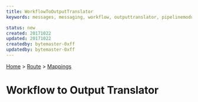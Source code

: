 ```yaml
---
title: WorkflowToOutputTranslator
keywords: messages, messaging, workflow, outputtranslator, pipelinemodule

status: new
created: 20171022
updated: 20171022
createdby: bytemaster-0xff
updatedby: bytemaster-0xff
---
```

[Home](../../Index.md) > [Route](../Route.md) > [Mappings](Index.md)

# Workflow to Output Translator

